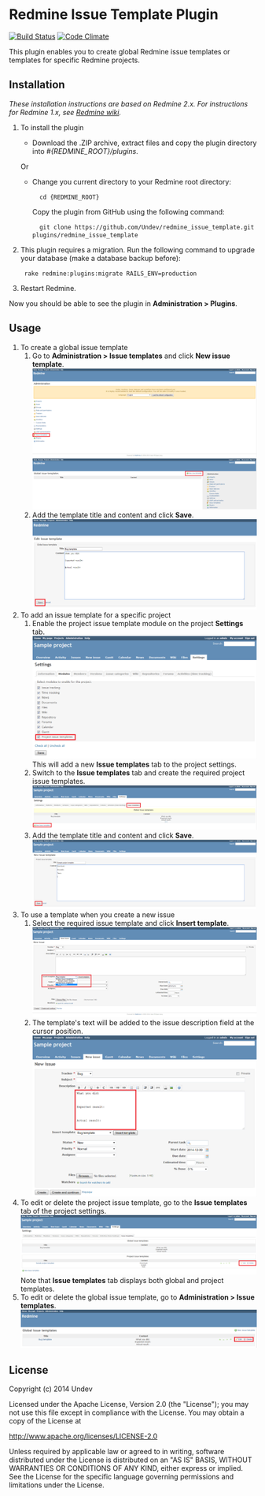 # Redmine Issue Template Plugin

[![Build Status](https://travis-ci.org/Undev/redmine_issue_template.png?branch=master)](https://travis-ci.org/Undev/redmine_issue_template)
[![Code Climate](https://codeclimate.com/github/Undev/redmine_issue_template.png)](https://codeclimate.com/github/Undev/redmine_issue_template)

This plugin enables you to create global Redmine issue templates or templates for specific Redmine projects.

## Installation

*These installation instructions are based on Redmine 2.x. For instructions for Redmine 1.x, see [Redmine wiki](http://www.redmine.org/projects/redmine/wiki/Plugins).*

1. To install the plugin
    * Download the .ZIP archive, extract files and copy the plugin directory into *#{REDMINE_ROOT}/plugins*.
    
    Or

    * Change you current directory to your Redmine root directory:  

            cd {REDMINE_ROOT}
 
      Copy the plugin from GitHub using the following command:

            git clone https://github.com/Undev/redmine_issue_template.git plugins/redmine_issue_template

2. This plugin requires a migration. Run the following command to upgrade your database (make a database backup before):  

        rake redmine:plugins:migrate RAILS_ENV=production

3. Restart Redmine.

Now you should be able to see the plugin in **Administration > Plugins**.

## Usage

1. To create a global issue template
    1. Go to **Administration > Issue templates** and click **New issue template**.  
      ![create global template](global_issue_template_1.png)  
      ![create global template](global_issue_template_2.png)
    2. Add the template title and content and click **Save**.  
    ![create global template](global_issue_template_3.PNG)
2. To add an issue template for a specific project
    1. Enable the project issue template module on the project **Settings** tab.  
      ![issue template module](issue_template_1.PNG)  
      This will add a new **Issue templates** tab to the project settings.
    2. Switch to the **Issue templates** tab and create the required project issue templates.  
      ![create issue template](issue_template_2.PNG)  
    3. Add the template title and content and click **Save**.  
    ![create issue template](issue_template_3.PNG)
3. To use a template when you create a new issue
    1. Select the required issue template and click **Insert template**.  
    ![select issue template](issue_template_4.PNG)
    2. The template's text will be added to the issue description field at the cursor position.  
    ![add issue template](issue_template_5.PNG)
4. To edit or delete the project issue template, go to the **Issue templates** tab of the project settings.  
  ![edit issue template](issue_template_6.PNG)
  Note that **Issue templates** tab displays both global and project templates.
5. To edit or delete the global issue template, go to **Administration > Issue templates**.  
![create global template](global_issue_template_4.PNG)


## License

Copyright (c) 2014 Undev

Licensed under the Apache License, Version 2.0 (the "License");
you may not use this file except in compliance with the License.
You may obtain a copy of the License at

http://www.apache.org/licenses/LICENSE-2.0

Unless required by applicable law or agreed to in writing, software
distributed under the License is distributed on an "AS IS" BASIS,
WITHOUT WARRANTIES OR CONDITIONS OF ANY KIND, either express or implied.
See the License for the specific language governing permissions and
limitations under the License.
